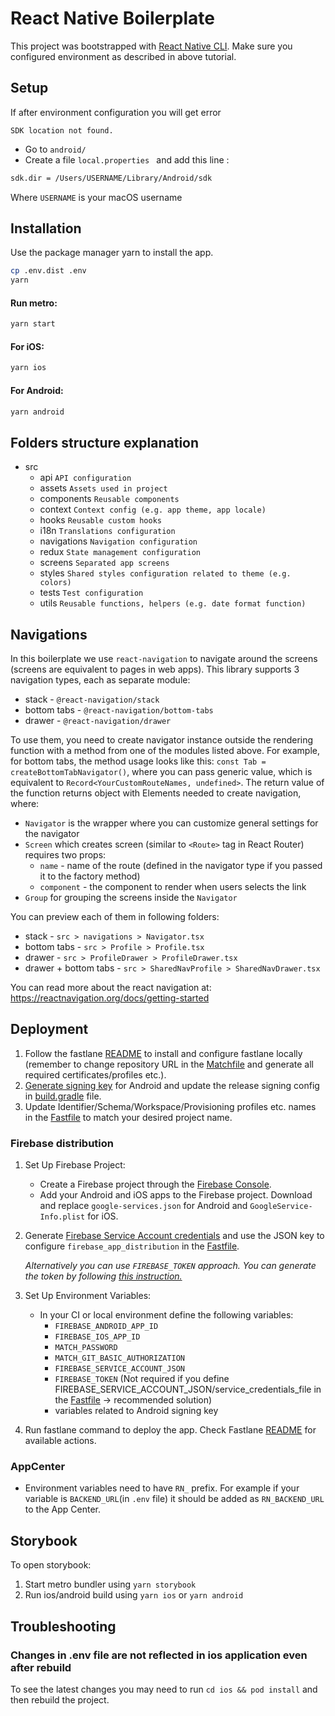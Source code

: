 # React Native Boilerplate

This project was bootstrapped with [React Native CLI](https://reactnative.dev/docs/environment-setup). Make sure you
configured environment as described in above tutorial.

## Setup

If after environment configuration you will get error

```
SDK location not found.
```

- Go to `android/ `
- Create a file `local.properties ` and add this line :

```bash
sdk.dir = /Users/USERNAME/Library/Android/sdk
```

Where `USERNAME` is your macOS username

## Installation

Use the package manager yarn to install the app.

```bash
cp .env.dist .env
yarn
```

#### Run metro:

```bash
yarn start
```

#### For iOS:

```bash
yarn ios
```

#### For Android:

```bash
yarn android
```

## Folders structure explanation

- src
  - api `API configuration`
  - assets `Assets used in project`
  - components `Reusable components`
  - context `Context config (e.g. app theme, app locale)`
  - hooks `Reusable custom hooks`
  - i18n `Translations configuration`
  - navigations `Navigation configuration`
  - redux `State management configuration`
  - screens `Separated app screens`
  - styles `Shared styles configuration related to theme (e.g. colors)`
  - tests `Test configuration`
  - utils `Reusable functions, helpers (e.g. date format function)`

## Navigations

In this boilerplate we use `react-navigation` to navigate around the screens (screens are equivalent to pages in web
apps). This library supports 3 navigation types, each as separate module:

- stack - `@react-navigation/stack`
- bottom tabs - `@react-navigation/bottom-tabs`
- drawer - `@react-navigation/drawer`

To use them, you need to create navigator instance outside the rendering function with a method from one of the modules
listed above. For example, for bottom tabs, the method usage looks like this: `const Tab = createBottomTabNavigator()`,
where you can pass generic value, which is equivalent to `Record<YourCustomRouteNames, undefined>`. The return value of
the function returns object with Elements needed to create navigation, where:

- `Navigator` is the wrapper where you can customize general settings for the navigator
- `Screen` which creates screen (similar to `<Route>` tag in React Router) requires two props:
  - `name` - name of the route (defined in the navigator type if you passed it to the factory method)
  - `component` - the component to render when users selects the link
- `Group` for grouping the screens inside the `Navigator`

You can preview each of them in following folders:

- stack - `src > navigations > Navigator.tsx`
- bottom tabs - `src > Profile > Profile.tsx`
- drawer - `src > ProfileDrawer > ProfileDrawer.tsx`
- drawer + bottom tabs - `src > SharedNavProfile > SharedNavDrawer.tsx`

You can read more about the react navigation at: https://reactnavigation.org/docs/getting-started

## Deployment

1. Follow the fastlane [README](./fastlane/README.md) to install and configure fastlane locally (remember to change
   repository URL in the [Matchfile](./fastlane/Matchfile) and generate all required certificates/profiles etc.).
1. [Generate signing key](https://developer.android.com/studio/publish/app-signing#generate-key) for Android and update
   the release signing config in [build.gradle](android/app/build.gradle) file.
1. Update Identifier/Schema/Workspace/Provisioning profiles etc. names in the [Fastfile](./fastlane/Fastfile) to match
   your desired project name.

### Firebase distribution

1. Set Up Firebase Project:

   - Create a Firebase project through the [Firebase Console](https://console.firebase.google.com/).
   - Add your Android and iOS apps to the Firebase project. Download and replace `google-services.json` for Android and
     `GoogleService-Info.plist` for iOS.

1. Generate
   [Firebase Service Account credentials](https://firebase.google.com/docs/app-distribution/android/distribute-fastlane#service-acc-fastlane)
   and use the JSON key to configure `firebase_app_distribution` in the [Fastfile](./fastlane/Fastfile).

   _Alternatively you can use `FIREBASE_TOKEN` approach. You can generate the token by following
   [this instruction.](https://firebase.google.com/docs/cli#sign-in-test-cli)_

1. Set Up Environment Variables:

   - In your CI or local environment define the following variables:
     - `FIREBASE_ANDROID_APP_ID`
     - `FIREBASE_IOS_APP_ID`
     - `MATCH_PASSWORD`
     - `MATCH_GIT_BASIC_AUTHORIZATION`
     - `FIREBASE_SERVICE_ACCOUNT_JSON`
     - `FIREBASE_TOKEN` (Not required if you define FIREBASE_SERVICE_ACCOUNT_JSON/service_credentials_file in the
       [Fastfile](./fastlane/Fastfile) -> recommended solution)
     - variables related to Android signing key

1. Run fastlane command to deploy the app. Check Fastlane [README](./fastlane/README.md) for available actions.

### AppCenter

- Environment variables need to have `RN_` prefix. For example if your variable is `BACKEND_URL`(in `.env` file) it
  should be added as `RN_BACKEND_URL` to the App Center.

## Storybook

To open storybook:

1. Start metro bundler using `yarn storybook`
1. Run ios/android build using `yarn ios` or `yarn android`

## Troubleshooting

### Changes in .env file are not reflected in ios application even after rebuild

To see the latest changes you may need to run `cd ios && pod install` and then rebuild the project.
